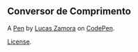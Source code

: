 Conversor de Comprimento
------------------------


A [Pen](https://codepen.io/lucas-zamora/pen/yLgNOZG) by [Lucas Zamora](https://codepen.io/lucas-zamora) on [CodePen](https://codepen.io).

[License](https://codepen.io/lucas-zamora/pen/yLgNOZG/license).